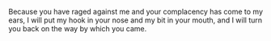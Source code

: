 Because you have raged against me and your complacency has come to my ears, I will put my hook in your nose and my bit in your mouth, and I will turn you back on the way by which you came.
